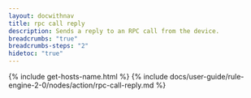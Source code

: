 ```yaml
---
layout: docwithnav
title: rpc call reply
description: Sends a reply to an RPC call from the device.
breadcrumbs: "true"
breadcrumbs-steps: "2"
hidetoc: "true"
---
```


{% include get-hosts-name.html %}
{% include docs/user-guide/rule-engine-2-0/nodes/action/rpc-call-reply.md %}
